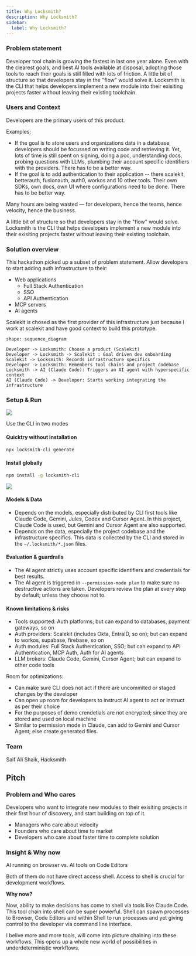 ```yaml
---
title: Why Locksmith?
description: Why Locksmith?
sidebar:
  label: Why Locksmith?
---
```


### Problem statement

Developer tool chain is growing the fastest in last one year alone. Even with the clearest goals, and best AI tools available at disposal, adopting those tools to reach their goals is still filled with lots of friction. A little bit of structure so that developers stay in the "flow" would solve it. Locksmith is the CLI that helps developers implement a new module into their exisiting projects faster without leaving their existing toolchain.

### Users and Context

Developers are the primary users of this product.

Examples:

- If the goal is to store users and organizations data in a database, developers should be focussed on writing code and retrieving it. Yet, lots of time is still spent on signing, doing a poc, understanding docs, probing questions with LLMs, plumbing their account specific identifiers with the providers. There has to be a better way.
- If the goal is to add authentication to their application -- there scalekit, betterauth, fusionauth, auth0, workos and 10 other tools. Their own SDKs, own docs, own UI where configurations need to be done. There has to be better way.

Many hours are being wasted — for developers, hence the teams, hence velocity, hence the business.

A little bit of structure so that developers stay in the "flow" would solve. Locksmith is the CLI that helps developers implement a new module into their exisiting projects faster without leaving their existing toolchain.

### Solution overview

This hackathon picked up a subset of problem statement. Allow developers to start adding auth infrastructure to their:

- Web applications
  - Full Stack Authentication
  - SSO
  - API Authentication
- MCP servers
- AI agents

Scalekit is chosed as the first provider of this infrastructure just because I work at scalekit and have good context to build this prototype.

```d2
shape: sequence_diagram

Developer -> Locksmith: Choose a product (Scalekit)
Developer -> Locksmith -> Scalekit : Goal driven dev onboarding
Scalekit -> Locksmith: Records infrastructure specifics
Developer -> Locksmith: Remembers tool chains and project codebase
Locksmith -> AI (Claude Code): Triggers an AI agent with hyperspecific context
AI (Claude Code) -> Developer: Starts working integrating the infrastructure
```

### Setup & Run

![](/assets/docs/why-locksmith/1.png)

Use the CLI in two modes

#### Quicktry without installation

```bash
npx locksmith-cli generate
```

#### Install globally

```bash
npm install -g locksmith-cli
```

![](/assets/docs/why-locksmith/2.png)

#### Models & Data

- Depends on the models, especially distributed by CLI first tools like Claude Code, Gemini, Jules, Codex and Cursor Agent. In this project, Claude Code is used, but Gemini and Cursor Agent are also supported.
- Depends on the data, especially the project codebase and the infrastructure specifics. This data is collected by the CLI and stored in the `~/.locksmith/*.json` files.

#### Evaluation & guardrails

- The AI agent strictly uses account specific identifiers and credentials for best results.
- The AI agent is triggered in `--permission-mode plan` to make sure no destructive actions are taken. Developers review the plan at every step by default; unless they choose not to.

#### Known limitations & risks

- Tools supported: Auth platforms; but can expand to databases, payment gateways, so on
- Auth providers: Scalekit (includes Okta, EntraID, so on); but can expand to workos, supabase, firebase, so on
- Auth modules: Full Stack Authentication, SSO; but can expand to API Authentication, MCP Auth, Auth for AI agents
- LLM brokers: Claude Code, Gemini, Cursor Agent; but can expand to other code tools

Room for optimizations:

- Can make sure CLI does not act if there are uncommited or staged changes by the developer
- Can open up room for developers to instruct AI agent to act or instruct as per their choice
- For the purposes of demo crendetials are not encrypted; since they are stored and used on local machine
- Similar to permission mode in Claude, can add to Gemini and Cursor Agent; else create generated files.

### Team

Saif Ali Shaik, Hacksmith

## Pitch

### Problem and Who cares

Developers who want to integrate new modules to their exisiting projects in their first hour of discovery, and start building on top of it.

- Managers who care about velocity
- Founders who care about time to market
- Developers who care about faster time to complete solution

### Insight & Why now

AI running on browser vs. AI tools on Code Editors

Both of them do not have direct access shell. Access to shell is crucial for development workflows.

**Why now?**

Now, ability to make decisions has come to shell via tools like Claude Code. This tool chain into shell can be super powerful. Shell can spawn processes to Browser, Code Editors and within Shell to run processes and yet giving control to the developer via command line interface.

I belive more and more tools, will come into picture chaining into these workflows. This opens up a whole new world of possibilities in underdeterministic workflows.
